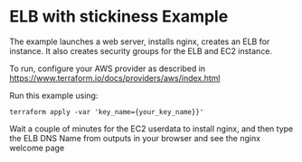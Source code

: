 # ELB with stickiness Example

The example launches a web server, installs nginx, creates an ELB for instance. It also creates security groups for the ELB and EC2 instance. 

To run, configure your AWS provider as described in https://www.terraform.io/docs/providers/aws/index.html

Run this example using:

    terraform apply -var 'key_name={your_key_name}}' 

Wait a couple of minutes for the EC2 userdata to install nginx, and then type the ELB DNS Name from outputs in your browser and see the nginx welcome page
